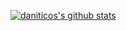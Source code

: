 [![daniticos's github stats](https://github-readme-stats.vercel.app/api?username=danitico&count_private=true&show_icons=true&theme=vue-dark)](https://github.com/anuraghazra/github-readme-stats)
